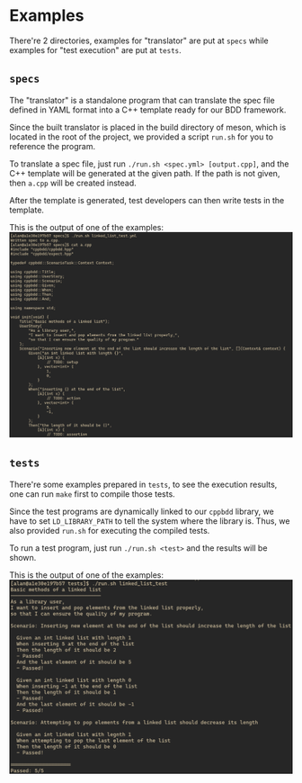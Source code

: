# Examples
There're 2 directories, examples for "translator" are put at `specs`
while examples for "test execution" are put at `tests`.

## `specs`
The "translator" is a standalone program that can translate the spec file defined in YAML format into a C++ template ready for our BDD framework.

Since the built translator is placed in the build directory of meson, which is located in the root of the project,
we provided a script `run.sh` for you to reference the program.

To translate a spec file, just run `./run.sh <spec.yml> [output.cpp]`,
and the C++ template will be generated at the given path.
If the path is not given, then `a.cpp` will be created instead.

After the template is generated, test developers can then write tests in the template.

This is the output of one of the examples:
![translator-output.png](/assets/translator-output.png)


## `tests`
There're some examples prepared in `tests`, to see the execution results,
one can run `make` first to compile those tests.

Since the test programs are dynamically linked to our `cppbdd` library,
we have to set `LD_LIBRARY_PATH` to tell the system where the library is.
Thus, we also provided `run.sh` for executing the compiled tests.

To run a test program, just run `./run.sh <test>` and the results will be shown.

This is the output of one of the examples:
![test-output.png](/assets/test-output.png)
